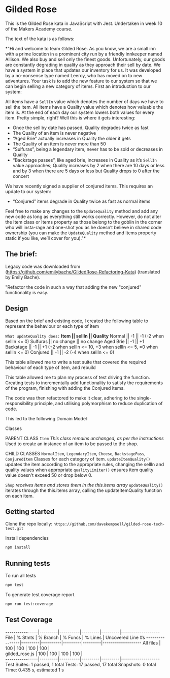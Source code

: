 # Gilded Rose

This is the Gilded Rose kata in JavaScript with Jest. Undertaken in week 10 of the Makers Academy course.

The text of the kata is as follows:

*"Hi and welcome to team Gilded Rose. As you know, we are a small inn with a prime location in a prominent city run by a friendly innkeeper named Allison. We also buy and sell only the finest goods. Unfortunately, our goods are constantly degrading in quality as they approach their sell by date. We have a system in place that updates our inventory for us. It was developed by a no-nonsense type named Leeroy, who has moved on to new adventures. Your task is to add the new feature to our system so that we can begin selling a new category of items. First an introduction to our system:

All items have a `SellIn` value which denotes the number of days we have to sell the item. All items have a Quality value which denotes how valuable the item is. At the end of each day our system lowers both values for every item. Pretty simple, right? Well this is where it gets interesting:

- Once the sell by date has passed, Quality degrades twice as fast
- The Quality of an item is never negative
- “Aged Brie” actually increases in Quality the older it gets
- The Quality of an item is never more than 50
- “Sulfuras”, being a legendary item, never has to be sold or decreases in Quality
- “Backstage passes”, like aged brie, increases in Quality as it’s `SellIn` value approaches; Quality increases by 2 when there are 10 days or less and by 3 when there are 5 days or less but Quality drops to 0 after the concert

We have recently signed a supplier of conjured items. This requires an update to our system:

* “Conjured” items degrade in Quality twice as fast as normal items

Feel free to make any changes to the `UpdateQuality` method and add any new code as long as everything still works correctly. However, do not alter the Item class or Items property as those belong to the goblin in the corner who will insta-rage and one-shot you as he doesn’t believe in shared code ownership (you can make the `UpdateQuality` method and Items property static if you like, we’ll cover for you)."*

## The brief:

Legacy code was downloaded from (https://github.com/emilybache/GildedRose-Refactoring-Kata) (translated by Emily Bache).

"Refactor the code in such a way that adding the new "conjured" functionality is easy.

## Design

Based on the brief and existing code, I created the following table to represent the behaviour or each type of item

`What updateQuality does:`
**Item      || sellIn    || Quality**
Normal    || -1        || -1 (-2 when sellIn <= 0)
Sulfuras  || no change || no change
Aged Brie || -1        || +1
Backstage || -1        || +1 (+2 when sellIn <= 10, +3 when sellIn <= 5, =0 when sellIn <= 0)
Conjured  || -1        || -2 (-4 when sellIn <= 0)

This table allowed me to write a test suite that covered the required behaviour of each type of item, and rebuild

This table allowed me to plan my process of test driving the function. Creating tests to incrementally add functionality to satisfy the requirements of the program, finishing with adding the Conjured items.

The code was then refactored to make it clear, adhering to the single-responsibility principle, and utilising polymorphism to reduce duplication of code.

This led to the following Domain Model

Classes

PARENT CLASS
`Item`
*This class remains unchanged, as per the instructions*
Used to create an instance of an item to be passed to the shop.

CHILD CLASSES
`NormalItem`, `LegendaryItem`, `Cheese`, `BackstagePass`, `ConjuredItem`
Classes for each category of item.
`updateItemQuality()` updates the item according to the appropriate rules, changing the sellIn and quality values when appropriate
`qualityLimiter()` ensures item quality value doesn't exceed 50 or drop below 0.

`Shop`
*receives items and stores them in the this.items array*
`updateQuality()` iterates through the this.items array, calling the updateItemQuality function on each item.

## Getting started

Clone the repo locally: `https://github.com/davekempsell/gilded-rose-tech-test.git`

Install dependencies

```sh
npm install
```

## Running tests

To run all tests

```sh
npm test
```

To generate test coverage report

```sh
npm run test:coverage
```

## Test Coverage
----------------|---------|----------|---------|---------|-------------------
File            | % Stmts | % Branch | % Funcs | % Lines | Uncovered Line #s 
----------------|---------|----------|---------|---------|-------------------
All files       |     100 |      100 |     100 |     100 |                   
 gilded_rose.js |     100 |      100 |     100 |     100 |                   
----------------|---------|----------|---------|---------|-------------------
Test Suites: 1 passed, 1 total
Tests:       17 passed, 17 total
Snapshots:   0 total
Time:        0.435 s, estimated 1 s